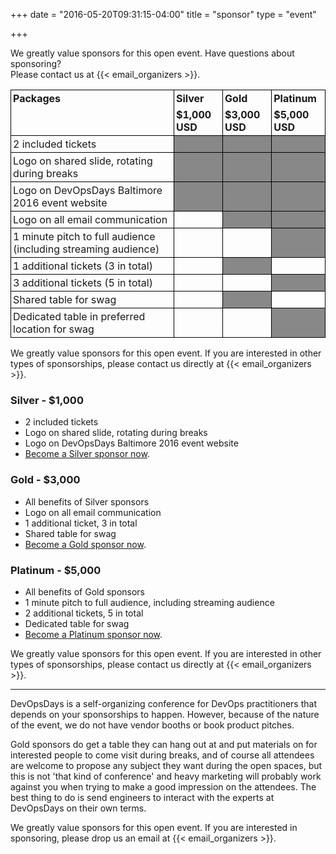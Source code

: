 +++
date = "2016-05-20T09:31:15-04:00"
title = "sponsor"
type = "event"

+++

We greatly value sponsors for this open event.  Have questions about sponsoring?  
Please contact us at {{< email_organizers >}}.

<style>
  table.sponsorship            { border-collapse: collapse; }
  table.sponsorship td         { text-align: left; border: 1px solid #000; padding: 3px; }
  table.sponsorship tr.hed1 td { border-bottom: 0px; }
  table.sponsorship tr.hed2 td { border-top: 0px; }
  table.sponsorship td.yes     { background-color: #888; }
</style>
<table class="sponsorship">
<tbody>
<tr class="hed1">
<td><strong>Packages</strong></td>
<td><strong>Silver</strong></td>
<td><strong>Gold</strong></td>
<td><strong>Platinum</strong></td>
</tr>
<tr class="hed2">
<td></td>
<td><strong>$1,000 USD</strong></td>
<td><strong>$3,000 USD</strong></td>
<td><strong>$5,000 USD</strong></td>
</tr>
<tr>
<td>2 included tickets</td>
<td class="yes"> </td>
<td class="yes"> </td>
<td class="yes"> </td>
</tr>
<tr>
<td>Logo on shared slide, rotating during breaks</td>
<td class="yes"> </td>
<td class="yes"> </td>
<td class="yes"> </td>
</tr>
<tr>
<td>Logo on DevOpsDays Baltimore 2016 event website</td>
<td class="yes"> </td>
<td class="yes"> </td>
<td class="yes"> </td>
</tr>
<tr>
<td>Logo on all email communication</td>
<td class="no"> </td>
<td class="yes"> </td>
<td class="yes"> </td>
</tr>
<tr>
<td>1 minute pitch to full audience (including streaming audience)</td>
<td class="no"> </td>
<td class="no"> </td>
<td class="yes"> </td>
</tr>
<tr>
<td>1 additional tickets (3 in total)</td>
<td class="no"> </td>
<td class="yes"> </td>
<td class="no"> </td>
</tr>
<tr>
<td>3 additional tickets (5 in total)</td>
<td class="no"> </td>
<td class="no"> </td>
<td class="yes"> </td>
</tr>
<tr>
<td>Shared table for swag</td>
<td class="no"> </td>
<td class="yes"> </td>
<td class="no"> </td>
</tr>
<tr>
<td>Dedicated table in preferred location for swag</td>
<td class="no"> </td>
<td class="no"> </td>
<td class="yes"> </td>
</tr>
</tbody>
</table>

We greatly value sponsors for this open event. If you are interested in other
types of sponsorships, please contact us directly at {{< email_organizers >}}.

### Silver - $1,000

* 2 included tickets
* Logo on shared slide, rotating during breaks
* Logo on DevOpsDays Baltimore 2016 event website
* <a href="https://devopsdaysbaltimore2016.busyconf.com/bookings/new?discount=SPONSOR">Become a Silver sponsor now</a>.

### Gold - $3,000

* All benefits of Silver sponsors
* Logo on all email communication
* 1 additional ticket, 3 in total
* Shared table for swag
* <a href="https://devopsdaysbaltimore2016.busyconf.com/bookings/new?discount=SPONSOR">Become a Gold sponsor now</a>.

### Platinum - $5,000

* All benefits of Gold sponsors
* 1 minute pitch to full audience, including streaming audience
* 2 additional tickets, 5 in total
* Dedicated table for swag
* <a href="https://devopsdaysbaltimore2016.busyconf.com/bookings/new?discount=SPONSOR">Become a Platinum sponsor now</a>.

We greatly value sponsors for this open event. If you are interested in other
types of sponsorships, please contact us directly at {{< email_organizers >}}.

---

DevOpsDays is a self-organizing conference for DevOps practitioners that depends
on your sponsorships to happen. However, because of the nature of the event, we
do not have vendor booths or book product pitches.

Gold sponsors do get a table they can hang out at and put materials on for
interested people to come visit during breaks, and of course all attendees are
welcome to propose any subject they want during the open spaces, but this is not
'that kind of conference' and heavy marketing will probably work against you
when trying to make a good impression on the attendees. The best thing to do is
send engineers to interact with the experts at DevOpsDays on their own terms.
</p>

We greatly value sponsors for this open event.  If you are interested in
sponsoring, please drop us an email at {{< email_organizers >}}.
